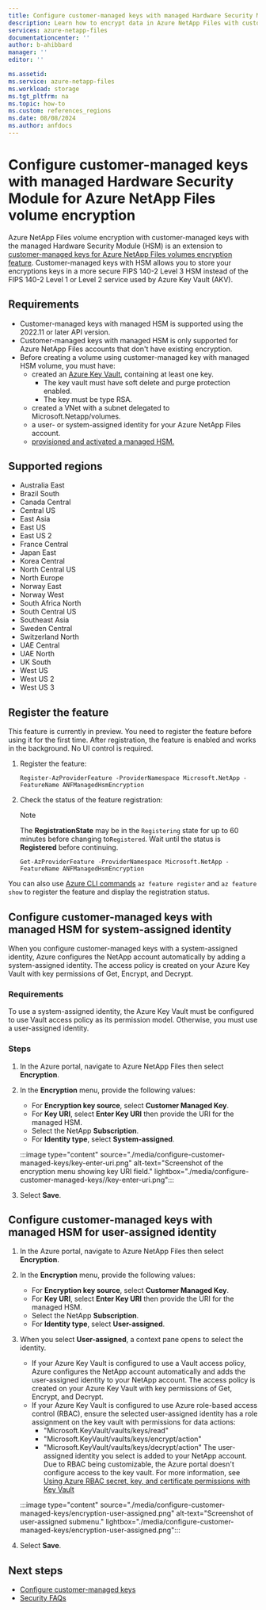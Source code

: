 ```yaml
---
title: Configure customer-managed keys with managed Hardware Security Module for Azure NetApp Files volume encryption 
description: Learn how to encrypt data in Azure NetApp Files with customer-managed keys using the Hardware Security Module
services: azure-netapp-files
documentationcenter: ''
author: b-ahibbard
manager: ''
editor: ''

ms.assetid:
ms.service: azure-netapp-files
ms.workload: storage
ms.tgt_pltfrm: na
ms.topic: how-to
ms.custom: references_regions
ms.date: 08/08/2024
ms.author: anfdocs
---
```

# Configure customer-managed keys with managed Hardware Security Module for Azure NetApp Files volume encryption 

Azure NetApp Files volume encryption with customer-managed keys with the managed Hardware Security Module (HSM) is an extension to [customer-managed keys for Azure NetApp Files volumes encryption feature](configure-customer-managed-keys.md). Customer-managed keys with HSM allows you to store your encryptions keys in a more secure FIPS 140-2 Level 3 HSM instead of the FIPS 140-2 Level 1 or Level 2 service used by Azure Key Vault (AKV).

## Requirements 

* Customer-managed keys with managed HSM is supported using the 2022.11 or later API version.
* Customer-managed keys with managed HSM is only supported for Azure NetApp Files accounts that don't have existing encryption. 
* Before creating a volume using customer-managed key with managed HSM volume, you must have: 
    * created an [Azure Key Vault](/azure/key-vault/general/overview), containing at least one key.
        * The key vault must have soft delete and purge protection enabled.
        * The key must be type RSA.
    * created a VNet with a subnet delegated to Microsoft.Netapp/volumes.
    * a user- or system-assigned identity for your Azure NetApp Files account. 
    * [provisioned and activated a managed HSM.](/azure/key-vault/managed-hsm/quick-create-cli)

## Supported regions

* Australia East
* Brazil South
* Canada Central
* Central US
* East Asia
* East US
* East US 2
* France Central
* Japan East
* Korea Central
* North Central US
* North Europe
* Norway East
* Norway West
* South Africa North
* South Central US
* Southeast Asia
* Sweden Central
* Switzerland North
* UAE Central
* UAE North
* UK South
* West US
* West US 2
* West US 3

## Register the feature

This feature is currently in preview. You need to register the feature before using it for the first time. After registration, the feature is enabled and works in the background. No UI control is required. 

1. Register the feature: 

    ```azurepowershell-interactive
    Register-AzProviderFeature -ProviderNamespace Microsoft.NetApp -FeatureName ANFManagedHsmEncryption
    ```

2. Check the status of the feature registration: 

    > [!NOTE]
    > The **RegistrationState** may be in the `Registering` state for up to 60 minutes before changing to`Registered`. Wait until the status is **Registered** before continuing.

    ```azurepowershell-interactive
    Get-AzProviderFeature -ProviderNamespace Microsoft.NetApp -FeatureName ANFManagedHsmEncryption
    ```
You can also use [Azure CLI commands](/cli/azure/feature) `az feature register` and `az feature show` to register the feature and display the registration status. 

## Configure customer-managed keys with managed HSM for system-assigned identity

When you configure customer-managed keys with a system-assigned identity, Azure configures the NetApp account automatically by adding a system-assigned identity. The access policy is created on your Azure Key Vault with key permissions of Get, Encrypt, and Decrypt.

### Requirements

To use a system-assigned identity, the Azure Key Vault must be configured to use Vault access policy as its permission model. Otherwise, you must use a user-assigned identity. 

### Steps

1. In the Azure portal, navigate to Azure NetApp Files then select **Encryption**.
1. In the **Encryption** menu, provide the following values:
    * For **Encryption key source**, select **Customer Managed Key**.
    * For **Key URI**, select **Enter Key URI** then provide the URI for the managed HSM.
    * Select the NetApp **Subscription**.
    * For **Identity type**, select **System-assigned**.

    :::image type="content" source="./media/configure-customer-managed-keys/key-enter-uri.png" alt-text="Screenshot of the encryption menu showing key URI field." lightbox="./media/configure-customer-managed-keys//key-enter-uri.png":::

1. Select **Save**.

## Configure customer-managed keys with managed HSM for user-assigned identity

1. In the Azure portal, navigate to Azure NetApp Files then select **Encryption**.
1. In the **Encryption** menu, provide the following values:
    * For **Encryption key source**, select **Customer Managed Key**.
    * For **Key URI**, select **Enter Key URI** then provide the URI for the managed HSM.
    * Select the NetApp **Subscription**.
    * For **Identity type**, select **User-assigned**.
1. When you select **User-assigned**, a context pane opens to select the identity. 
    * If your Azure Key Vault is configured to use a Vault access policy, Azure configures the NetApp account automatically and adds the user-assigned identity to your NetApp account. The access policy is created on your Azure Key Vault with key permissions of Get, Encrypt, and Decrypt.
    * If your Azure Key Vault is configured to use Azure role-based access control (RBAC), ensure the selected user-assigned identity has a role assignment on the key vault with permissions for data actions:
        * "Microsoft.KeyVault/vaults/keys/read"
        * "Microsoft.KeyVault/vaults/keys/encrypt/action"
        * "Microsoft.KeyVault/vaults/keys/decrypt/action"
    The user-assigned identity you select is added to your NetApp account. Due to RBAC being customizable, the Azure portal doesn't configure access to the key vault. For more information, see [Using Azure RBAC secret, key, and certificate permissions with Key Vault](/azure/key-vault/general/rbac-guide#using-azure-rbac-secret-key-and-certificate-permissions-with-key-vault)

    :::image type="content" source="./media/configure-customer-managed-keys/encryption-user-assigned.png" alt-text="Screenshot of user-assigned submenu." lightbox="./media/configure-customer-managed-keys/encryption-user-assigned.png":::

1. Select **Save**.

## Next steps

* [Configure customer-managed keys](configure-customer-managed-keys.md)
* [Security FAQs](faq-security.md)